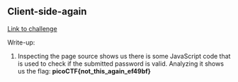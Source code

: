 ## Client-side-again

[Link to challenge](https://play.picoctf.org/practice/challenge/69)

Write-up:

1. Inspecting the page source shows us there is some JavaScript code that is used
to check if the submitted password is valid. Analyzing it shows us the flag: **picoCTF{not_this_again_ef49bf}**